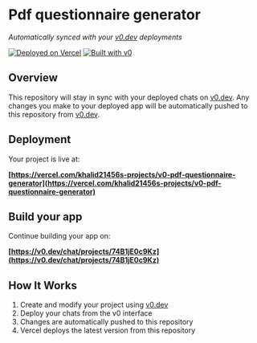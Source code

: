 # Pdf questionnaire generator

*Automatically synced with your [v0.dev](https://v0.dev) deployments*

[![Deployed on Vercel](https://img.shields.io/badge/Deployed%20on-Vercel-black?style=for-the-badge&logo=vercel)](https://vercel.com/khalid21456s-projects/v0-pdf-questionnaire-generator)
[![Built with v0](https://img.shields.io/badge/Built%20with-v0.dev-black?style=for-the-badge)](https://v0.dev/chat/projects/74B1jE0c9Kz)

## Overview

This repository will stay in sync with your deployed chats on [v0.dev](https://v0.dev).
Any changes you make to your deployed app will be automatically pushed to this repository from [v0.dev](https://v0.dev).

## Deployment

Your project is live at:

**[https://vercel.com/khalid21456s-projects/v0-pdf-questionnaire-generator](https://vercel.com/khalid21456s-projects/v0-pdf-questionnaire-generator)**

## Build your app

Continue building your app on:

**[https://v0.dev/chat/projects/74B1jE0c9Kz](https://v0.dev/chat/projects/74B1jE0c9Kz)**

## How It Works

1. Create and modify your project using [v0.dev](https://v0.dev)
2. Deploy your chats from the v0 interface
3. Changes are automatically pushed to this repository
4. Vercel deploys the latest version from this repository
